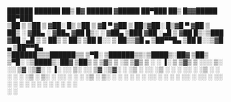 
  ██████   ██████  ██▒   █▓     ██████ ▓█████  ██▀███   ██▒   █▓▓█████  ██▀███  
▒██    ▒ ▒██    ▒ ▓██░   █▒   ▒██    ▒ ▓█   ▀ ▓██ ▒ ██▒▓██░   █▒▓█   ▀ ▓██ ▒ ██▒
░ ▓██▄   ░ ▓██▄    ▓██  █▒░   ░ ▓██▄   ▒███   ▓██ ░▄█ ▒ ▓██  █▒░▒███   ▓██ ░▄█ ▒
  ▒   ██▒  ▒   ██▒  ▒██ █░░     ▒   ██▒▒▓█  ▄ ▒██▀▀█▄    ▒██ █░░▒▓█  ▄ ▒██▀▀█▄  
▒██████▒▒▒██████▒▒   ▒▀█░     ▒██████▒▒░▒████▒░██▓ ▒██▒   ▒▀█░  ░▒████▒░██▓ ▒██▒
▒ ▒▓▒ ▒ ░▒ ▒▓▒ ▒ ░   ░ ▐░     ▒ ▒▓▒ ▒ ░░░ ▒░ ░░ ▒▓ ░▒▓░   ░ ▐░  ░░ ▒░ ░░ ▒▓ ░▒▓░
░ ░▒  ░ ░░ ░▒  ░ ░   ░ ░░     ░ ░▒  ░ ░ ░ ░  ░  ░▒ ░ ▒░   ░ ░░   ░ ░  ░  ░▒ ░ ▒░
░  ░  ░  ░  ░  ░       ░░     ░  ░  ░     ░     ░░   ░      ░░     ░     ░░   ░ 
      ░        ░        ░           ░     ░  ░   ░           ░     ░  ░   ░     
                       ░                                    ░                   
